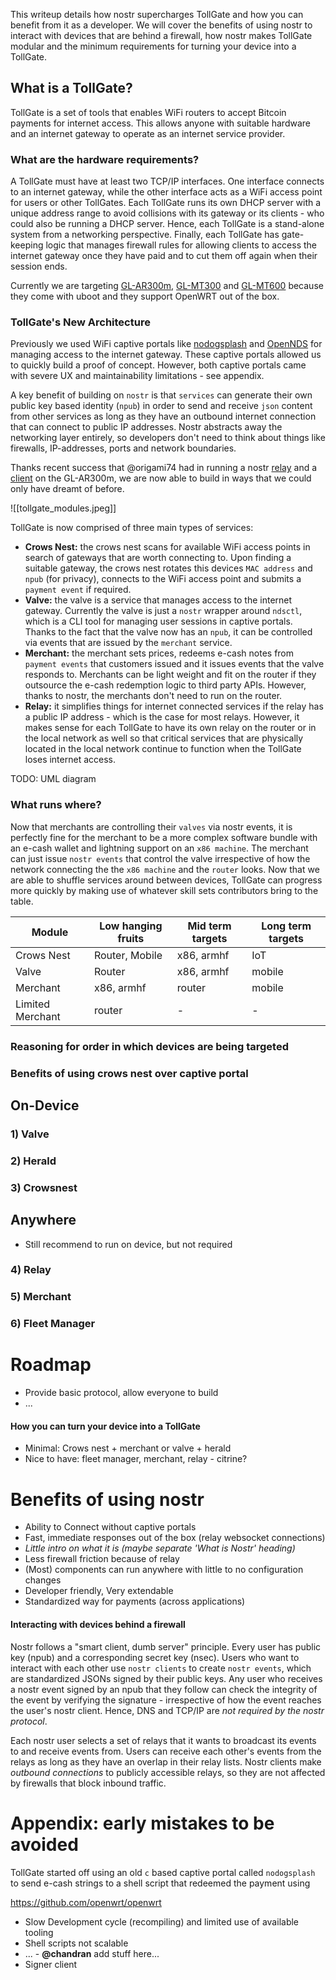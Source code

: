 
This writeup details how nostr supercharges TollGate and how you can benefit from it as a developer. We will cover the benefits of using nostr to interact with devices that are behind a firewall, how nostr makes TollGate modular and the minimum requirements for turning 
your device into a TollGate.

##  What is a TollGate?

TollGate is a set of tools that enables WiFi routers to accept Bitcoin payments for internet access. This allows anyone with suitable hardware and an internet gateway to operate as an internet service provider.

### What are the hardware requirements?

A TollGate must have at least two TCP/IP interfaces. One interface connects to an internet gateway, while the other interface acts as a WiFi access point for users or other TollGates. Each TollGate runs its own DHCP server with a unique address range to avoid collisions with its gateway or its clients - who could also be running a DHCP server. Hence, each TollGate is a stand-alone system from a networking perspective. Finally, each TollGate has gate-keeping logic that manages firewall rules for allowing clients to access the internet gateway once they have paid and to cut them off again when their session ends.

Currently we are targeting [GL-AR300m](https://www.gl-inet.com/products/gl-ar300m/), [GL-MT300](https://www.gl-inet.com/products/gl-mt3000/?utm_source=website&utm_medium=menubar) and [GL-MT600](https://www.gl-inet.com/products/gl-mt6000/) because they come with uboot and they support OpenWRT out of the box.

### TollGate's New Architecture

Previously we used WiFi captive portals like [nodogsplash](https://github.com/nodogsplash/nodogsplash) and [OpenNDS](https://github.com/openNDS/openNDS) for managing access to the internet gateway. These captive portals allowed us to quickly build a proof of concept. However, both captive portals came with severe UX and maintainability limitations - see appendix.

A key benefit of building on `nostr` is that `services` can generate their own public key based identity (`npub`) in order to send and receive `json` content from other services as long as they have an outbound internet connection that can connect to public IP addresses. Nostr abstracts away the networking layer entirely, so developers don't need to think about things like firewalls, IP-addresses, ports and network boundaries.

Thanks recent success that @origami74 had in running a nostr [relay](https://github.com/fiatjaf/khatru) and a [client](https://github.com/OpenTollGate/tollgate-module-valve-go) on the GL-AR300m, we are now able to build in ways that we could only have dreamt of before. 


![[tollgate_modules.jpeg]]

TollGate is now comprised of three main types of services:

* **Crows Nest:** the crows nest scans for available WiFi access points in search of gateways that are worth connecting to. Upon finding a suitable gateway, the crows nest rotates this devices `MAC address` and `npub` (for privacy), connects to the WiFi access point and submits a `payment event` if required.
* **Valve:** the valve is a service that manages access to the internet gateway. Currently the valve is just a `nostr` wrapper around `ndsctl`, which is a CLI tool for managing user sessions in captive portals. Thanks to the fact that the valve now has an `npub`, it can be controlled via events that are issued by the `merchant` service.
* **Merchant:** the merchant sets prices, redeems e-cash notes from `payment events` that customers issued and it issues events that the valve responds to. Merchants can be light weight and fit on the router if they outsource the e-cash redemption logic to third party APIs. However, thanks to nostr, the merchants don't need to run on the router.
* **Relay:** it simplifies things for internet connected services if the relay has a public IP address - which is the case for most relays. However, it makes sense for each TollGate to have its own relay on the router or in the local network as well so that critical services that are physically located in the local network continue to function when the TollGate loses internet access.

TODO: UML diagram

### What runs where?

Now that merchants are controlling their `valves` via nostr events, it is perfectly fine for the merchant to be a more complex software bundle with an e-cash wallet and lightning support on an `x86 machine`. The merchant can just issue `nostr events` that control the valve irrespective of how the network connecting the the `x86 machine` and the `router` looks. Now that we are able to shuffle services around between devices, TollGate can progress more quickly by making use of whatever skill sets contributors bring to the table.

| Module           | Low hanging fruits | Mid term targets | Long term targets |
| ---------------- | ------------------ | ---------------- | ----------------- |
| Crows Nest       | Router, Mobile     | x86, armhf       | IoT               |
| Valve            | Router             | x86, armhf       | mobile            |
| Merchant         | x86, armhf         | router           | mobile            |
| Limited Merchant | router             | -                | -                 |

### Reasoning for order in which devices are being targeted

### Benefits of using crows nest over captive portal





## On-Device
### 1) Valve
### 2) Herald
### 3) Crowsnest

## Anywhere
- Still recommend to run on device, but not required
### 4) Relay
### 5) Merchant
### 6) Fleet Manager


# Roadmap
- Provide basic protocol, allow everyone to build
- ...

#### How you can turn your device into a TollGate

* Minimal: Crows nest + merchant or valve + herald
* Nice to have: fleet manager, merchant, relay - citrine?

# Benefits of using nostr
- Ability to Connect without captive portals
- Fast, immediate responses out of the box (relay websocket connections)
- *Little intro on what it is (maybe separate 'What is Nostr' heading)*
- Less firewall friction because of relay
- (Most) components can run anywhere with little to no configuration changes
- Developer friendly, Very extendable
- Standardized way for payments (across applications) 

#### Interacting with  devices behind a firewall

Nostr follows a "smart client, dumb server" principle. Every user has public key (npub) and a corresponding secret key (nsec). Users who want to interact with each other use `nostr clients` to create `nostr events`, which are standardized JSONs signed by their public keys. Any user who receives a nostr event signed by an npub that they follow can check the integrity of the event by verifying the signature - irrespective of how the event reaches the user's nostr client. Hence, DNS and TCP/IP are *not required by the nostr protocol*. 

Each nostr user selects a set of relays that it wants to broadcast its events to and receive events from. Users can receive each other's events from the relays as long as they have an overlap in their relay lists. Nostr clients make *outbound connections* to publicly accessible relays, so they are not affected by firewalls that block inbound traffic.







# Appendix: early mistakes to be avoided
TollGate started off using an old `c` based captive portal called `nodogsplash` to send e-cash strings to a shell script that redeemed the payment using 

https://github.com/openwrt/openwrt



- Slow Development cycle (recompiling) and limited use of available tooling
- Shell scripts not scalable
- ... - **@chandran** add stuff here...
- Signer client


